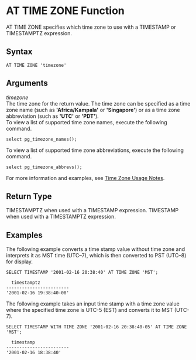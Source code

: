 # AT TIME ZONE Function<a name="r_AT_TIME_ZONE"></a>

AT TIME ZONE specifies which time zone to use with a TIMESTAMP or TIMESTAMPTZ expression\.

## Syntax<a name="r_AT_TIME_ZONE-syntax"></a>

```
AT TIME ZONE 'timezone'
```

## Arguments<a name="r_AT_TIME_ZONE-arguments"></a>

*timezone*  
The time zone for the return value\. The time zone can be specified as a time zone name \(such as **'Africa/Kampala'** or **'Singapore'**\) or as a time zone abbreviation \(such as **'UTC'** or **'PDT'**\)\.   
To view a list of supported time zone names, execute the following command\.   

```
select pg_timezone_names();
```
 To view a list of supported time zone abbreviations, execute the following command\.   

```
select pg_timezone_abbrevs();
```
 For more information and examples, see [Time Zone Usage Notes](CONVERT_TIMEZONE.md#CONVERT_TIMEZONE-usage-notes)\.

## Return Type<a name="r_AT_TIME_ZONE-return-type"></a>

TIMESTAMPTZ when used with a TIMESTAMP expression\. TIMESTAMP when used with a TIMESTAMPTZ expression\. 

## Examples<a name="r_AT_TIME_ZONE-examples"></a>

The following example converts a time stamp value without time zone and interprets it as MST time \(UTC–7\), which is then converted to PST \(UTC–8\) for display\.

```
SELECT TIMESTAMP '2001-02-16 20:38:40' AT TIME ZONE 'MST';

  timestamptz 
------------------------
'2001-02-16 19:38:40-08'
```

The following example takes an input time stamp with a time zone value where the specified time zone is UTC\-5 \(EST\) and converts it to MST \(UTC\-7\)\. 

```
SELECT TIMESTAMP WITH TIME ZONE '2001-02-16 20:38:40-05' AT TIME ZONE 'MST';

  timestamp
------------------------
'2001-02-16 18:38:40'
```